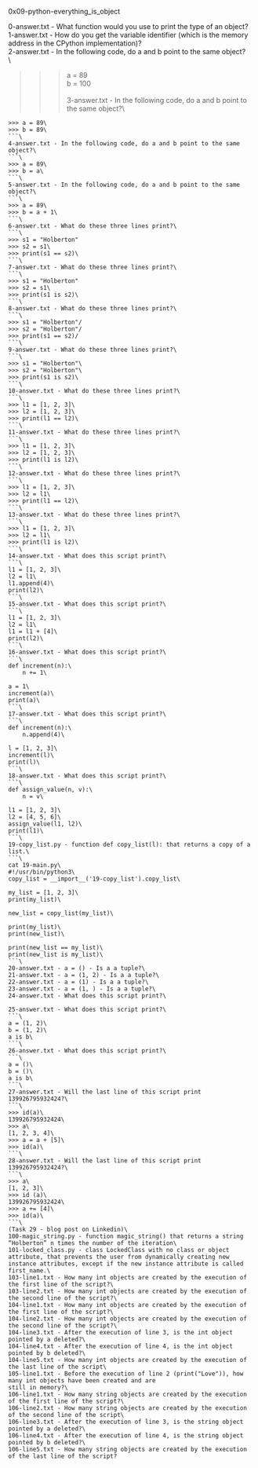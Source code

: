 0x09-python-everything_is_object

0-answer.txt - What function would you use to print the type of an object?\
1-answer.txt - How do you get the variable identifier (which is the memory address in the CPython implementation)?\
2-answer.txt - In the following code, do a and b point to the same object?\
\
>>> a = 89\
>>> b = 100\
\
3-answer.txt - In the following code, do a and b point to the same object?\
```\
>>> a = 89\
>>> b = 89\
```\
4-answer.txt - In the following code, do a and b point to the same object?\
```\
>>> a = 89\
>>> b = a\
```\
5-answer.txt - In the following code, do a and b point to the same object?\
```\
>>> a = 89\
>>> b = a + 1\
```\
6-answer.txt - What do these three lines print?\
```\
>>> s1 = "Holberton"
>>> s2 = s1\
>>> print(s1 == s2)\
```\
7-answer.txt - What do these three lines print?\
```\
>>> s1 = "Holberton"
>>> s2 = s1\
>>> print(s1 is s2)\
```\
8-answer.txt - What do these three lines print?\
```\
>>> s1 = "Holberton"/
>>> s2 = "Holberton"/
>>> print(s1 == s2)/
```\
9-answer.txt - What do these three lines print?\
```\
>>> s1 = "Holberton"\
>>> s2 = "Holberton"\
>>> print(s1 is s2)\
```\
10-answer.txt - What do these three lines print?\
```\
>>> l1 = [1, 2, 3]\
>>> l2 = [1, 2, 3]\
>>> print(l1 == l2)\
```\
11-answer.txt - What do these three lines print?\
```\
>>> l1 = [1, 2, 3]\
>>> l2 = [1, 2, 3]\
>>> print(l1 is l2)\
```\
12-answer.txt - What do these three lines print?\
```\
>>> l1 = [1, 2, 3]\
>>> l2 = l1\
>>> print(l1 == l2)\
```\
13-answer.txt - What do these three lines print?\
```\
>>> l1 = [1, 2, 3]\
>>> l2 = l1\
>>> print(l1 is l2)\
```\
14-answer.txt - What does this script print?\
```\
l1 = [1, 2, 3]\
l2 = l1\
l1.append(4)\
print(l2)\
```\
15-answer.txt - What does this script print?\
```\
l1 = [1, 2, 3]\
l2 = l1\
l1 = l1 + [4]\
print(l2)\
```\
16-answer.txt - What does this script print?\
```\
def increment(n):\
    n += 1\

a = 1\
increment(a)\
print(a)\
```\
17-answer.txt - What does this script print?\
```\
def increment(n):\
    n.append(4)\

l = [1, 2, 3]\
increment(l)\
print(l)\
```\
18-answer.txt - What does this script print?\
```\
def assign_value(n, v):\
    n = v\

l1 = [1, 2, 3]\
l2 = [4, 5, 6]\
assign_value(l1, l2)\
print(l1)\
```\
19-copy_list.py - function def copy_list(l): that returns a copy of a list.\
```\
cat 19-main.py\
#!/usr/bin/python3\
copy_list = __import__('19-copy_list').copy_list\

my_list = [1, 2, 3]\
print(my_list)\

new_list = copy_list(my_list)\

print(my_list)\
print(new_list)\

print(new_list == my_list)\
print(new_list is my_list)\
```\
20-answer.txt - a = () - Is a a tuple?\
21-answer.txt - a = (1, 2) - Is a a tuple?\
22-answer.txt - a = (1) - Is a a tuple?\
23-answer.txt - a = (1, ) - Is a a tuple?\
24-answer.txt - What does this script print?\

25-answer.txt - What does this script print?\
```\
a = (1, 2)\
b = (1, 2)\
a is b\
```\
26-answer.txt - What does this script print?\
```\
a = ()\
b = ()\
a is b\
```\
27-answer.txt - Will the last line of this script print 139926795932424?\
```\
>>> id(a)\
139926795932424\
>>> a\
[1, 2, 3, 4]\
>>> a = a + [5]\
>>> id(a)\
```\
28-answer.txt - Will the last line of this script print 139926795932424?\
```\
>>> a\
[1, 2, 3]\
>>> id (a)\
139926795932424\
>>> a += [4]\
>>> id(a)\
```\
(Task 29 - blog post on Linkedin)\
100-magic_string.py - function magic_string() that returns a string “Holberton” n times the number of the iteration\
101-locked_class.py - class LockedClass with no class or object attribute, that prevents the user from dynamically creating new instance attributes, except if the new instance attribute is called first_name.\
103-line1.txt - How many int objects are created by the execution of the first line of the script?\
103-line2.txt - How many int objects are created by the execution of the second line of the script?\
104-line1.txt - How many int objects are created by the execution of the first line of the script?\
104-line2.txt - How many int objects are created by the execution of the second line of the script?\
104-line3.txt - After the execution of line 3, is the int object pointed by a deleted?\
104-line4.txt - After the execution of line 4, is the int object pointed by b deleted?\
104-line5.txt - How many int objects are created by the execution of the last line of the script\
105-line1.txt - Before the execution of line 2 (print("Love")), how many int objects have been created and are
still in memory?\
106-line1.txt - How many string objects are created by the execution of the first line of the script?\
106-line2.txt - How many string objects are created by the execution of the second line of the script\
106-line3.txt - After the execution of line 3, is the string object pointed by a deleted?\
106-line4.txt - After the execution of line 4, is the string object pointed by b deleted?\
106-line5.txt - How many string objects are created by the execution of the last line of the script?
